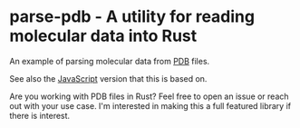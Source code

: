 # parse-pdb - A utility for reading molecular data into Rust
An example of parsing molecular data from [PDB](https://www.rcsb.org/pdb/static.do?p=file_formats/pdb/index.html) files.

See also the [JavaScript](https://github.com/justinmc/parse-pdb) version that this is based on.

Are you working with PDB files in Rust? Feel free to open an issue or reach out with your use case.  I'm interested in making this a full featured library if there is interest.
